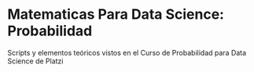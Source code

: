 # Matematicas Para Data Science: Probabilidad
Scripts y elementos teóricos vistos en el Curso de Probabilidad para Data Science de Platzi
